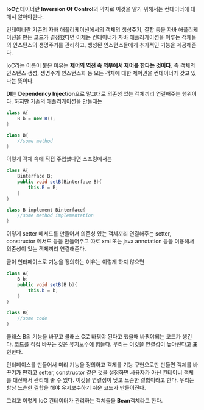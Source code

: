 ﻿**IoC**컨테이너란 **Inversion Of Control**의 약자로 이것을 알기 위해서는 컨테이너에 대해서 알아야한다.

컨테이너란 기존의 자바 애플리케이션에서의 객체의 생성주기, 결합 등을 자바 애플리케이션을 만든 코드가 결정했다면 이제는 컨테이너가 자바 애플리케이션을 이루는 객체들의 인스턴스의 생명주기를 관리하고, 생성된 인스턴스들에게 추가적인 기능을 제공해준다.

IoC라는 이름이 붙은 이유는 **제어의 역전 즉 외부에서 제어를 한다는 것이다.** 즉 객체의 인스턴스 생성, 생명주기 인스턴스화 등 모든 객체에 대한 제어권을 컨테이너가 갖고 있다는 뜻이다.

**DI**는 **Dependency Injection**으로 말그대로 의존성 있는 객체끼리 연결해주는 행위이다.
하지만 기존의 애플리케이션을 만들때는 
```java
class A{
	B b = new B();
}

class B{
	//some method
}
```
이렇게 객체 속에 직접 주입했다면 스프링에서는
```java
class A{
	Binterface B;
	public void setB(Binterface B){
		this.B = B;
	}
}

class B implement Binterface{
	//some method implementation
}
```
이렇게 setter 메서드를 만들어서 의존성 있는 객체끼리 연결해주는 setter, constructor 메서드 등을 만들어주고 따로 xml 또는 java annotation 등을 이용해서 의존성이 있는 객체끼리 연결해준다.

굳이 인터페이스로 기능을 정의하는 이유는 이렇게 하지 않으면 
```java
class A{
	B b;
	public void setB(B b){
		this.b = b;
	}
}

class B{
	//some code
}
```
클래스 B의 기능을 바꾸고 클래스 C로 바꿔야 된다고 했을때 바꿔야되는 코드가 생긴다. 코드를 직접 바꾸는 것은 유지보수에 힘들다. 우리는 이것을 연결성이 높아진다고 표현한다.

인터페이스를 만들어서 미리 기능을 정의하고 객체를 기능 구현으로만 만들면 객체를 바꾸기가 편하고 setter, constructor 같은 것을 설정하면 사용자가 아닌 컨테이너 객체를 대신해서 관리해 줄 수 있다. 이것을 연결성이 낮고 느슨한 결합이라고 한다. 우리는 항상 느슨한 결합을 해야 유지보수하기 쉬운 코드가 만들어진다.

그리고 이렇게 IoC 컨테이터가 관리하는 객체들을 **Bean**객체라고 한다.

